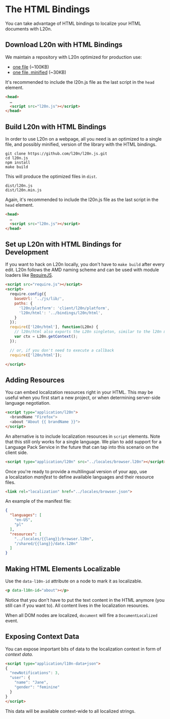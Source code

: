 The HTML Bindings
=================

You can take advantage of HTML bindings to localize your HTML documents 
with L20n.  


Download L20n with HTML Bindings
--------------------------------

We maintain a repository with L20n optimized for production use:

 - [one file](https://github.com/l20n/l20n.min.js/blob/master/l20n.js) (~100KB)
 - [one file, minified](https://github.com/l20n/l20n.min.js/blob/master/min/l20n.js) (~30KB)

It's recommended to include the l20n.js file as the last script in the `head` 
element.

```html
<head>
  …
  <script src="l20n.js"></script>
</head>
```


Build L20n with HTML Bindings
-----------------------------

In order to use L20n on a webpage, all you need is an optimized to a single 
file, and possibly minified, version of the library with the HTML bindings.

    git clone https://github.com/l20n/l20n.js.git
    cd l20n.js
    npm install
    make build

This will produce the optimized files in `dist`.

    dist/l20n.js
    dist/l20n.min.js

Again, it's recommended to include the l20n.js file as the last script in the `head` 
element.

```html
<head>
  …
  <script src="l20n.js"></script>
</head>
```


Set up L20n with HTML Bindings for Development
----------------------------------------------

If you want to hack on L20n locally, you don't have to `make build` after every 
edit.  L20n follows the AMD naming scheme and can be used with module loaders 
like [RequireJS][].

[RequireJS]: http://requirejs.org/

```html
<script src="require.js"></script>
<script>
  require.config({ 
    baseUrl: '../js/lib/',
    paths: {
      'l20n/platform': 'client/l20n/platform',
      'l20n/html': '../bindings/l20n/html',
    }
  });
  require(['l20n/html'], function(L20n) {
    // l20n/html also exports the L20n singleton, similar to the l20n module
    var ctx = L20n.getContext();
  });

  // or, if you don't need to execute a callback
  require(['l20n/html']);

</script> 
```


Adding Resources
----------------

You can embed localization resources right in your HTML.  This may be useful 
when you first start a new project, or when determining server-side language 
negotiation.

```html
<script type="application/l20n">
  <brandName "Firefox">
  <about "About {{ brandName }}">
</script>
```

An alternative is to include localization resources in `script` elements.  Note 
that this still only works for a single language.  We plan to add support for 
a Language Pack Service in the future that can tap into this scenario on the 
client side.

```html
<script type="application/l20n" src="../locales/browser.l20n"></script>
```

Once you're ready to provide a multilingual version of your app, use  
a localization *manifest* to define available languages and their resource 
files.

```html
<link rel="localization" href="../locales/browser.json">
```

An example of the manifest file:
    
```json
{
  "languages": [
    "en-US",
    "pl"
  ],
  "resources": [
    "../locales/{{lang}}/browser.l20n",
    "/shared/{{lang}}/date.l20n"
  ]
}
```

Making HTML Elements Localizable
--------------------------------

Use the `data-l10n-id` attribute on a node to mark it as localizable.

```html
<p data-l10n-id="about"></p>
```

Notice that you don't have to put the text content in the HTML anymore (you 
still can if you want to).  All content lives in the localization resources.

When all DOM nodes are localized, `document` will fire a `DocumentLocalized` 
event.

Exposing Context Data
---------------------

You can expose important bits of data to the localization context in form of 
*context data*.

```html
<script type="application/l10n-data+json">
{
  "newNotifications": 3,
  "user": {
    "name": "Jane",
    "gender": "feminine"
  }
}
</script>
```

This data will be available context-wide to all localized strings.
